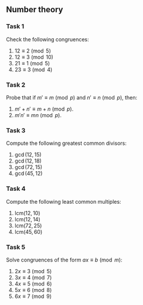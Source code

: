 ## Number theory

### Task 1

Check the following congruences:

1. $12 \equiv 2 \pmod{5}$
2. $12 \equiv 3 \pmod{10}$
3. $21 \equiv 1 \pmod{5}$
4. $23 \equiv 3 \pmod{4}$


### Task 2

Probe that if $m' \equiv m \pmod{p}$ and $n' \equiv n \pmod{p}$, then:

1. $m'+n' \equiv m+n \pmod{p}$.
2. $m'n' \equiv mn \pmod{p}$.

### Task 3

Compute the following greatest common divisors:

1. $\gcd(12, 15)$
2. $\gcd(12, 18)$
3. $\gcd(72, 15)$
4. $\gcd(45, 12)$

### Task 4

Compute the following least common multiples:

1. $\text{lcm}(12, 10)$
2. $\text{lcm}(12, 14)$
3. $\text{lcm}(72, 25)$
4. $\text{lcm}(45, 60)$

### Task 5

Solve congruences of the form $ax \equiv b \pmod{m}$:

1. $2x \equiv 3 \pmod{5}$
2. $3x \equiv 4 \pmod{7}$
3. $4x \equiv 5 \pmod{6}$
4. $5x \equiv 6 \pmod{8}$
5. $6x \equiv 7 \pmod{9}$
